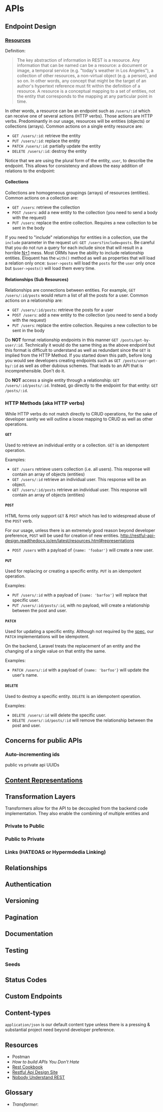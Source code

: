 # APIs


## Endpoint Design

### [Resources](http://restful-api-design.readthedocs.io/en/latest/resources.html)

Definition:

>The key abstraction of information in REST is a resource. Any information that can be named can be a resource: a document or image, a temporal service (e.g. "today's weather in Los Angeles"), a collection of other resources, a non-virtual object (e.g. a person), and so on. In other words, any concept that might be the target of an author's hypertext reference must fit within the definition of a resource. A resource is a conceptual mapping to a set of entities, not the entity that corresponds to the mapping at any particular point in time.

In other words, a resource can be an endpoint such as `/users/:id` which can receive one of several actions (HTTP verbs).  Those actions are HTTP verbs.  Predominantly in our usage, resources will be entities (objects) or collections (arrays).  Common actions on a single entity resource are:

* `GET /users/:id`: retrieve the entity
* `PUT /users/:id`: replace the entity
* `PATCH /users/:id`: partially update the entity
* `DELETE /users/:id`: destroy the entity

Notice that we are using the plural form of the entity, `user`, to describe the endpoint.  This allows for consistency and allows
the easy addition of relations to the endpoint:


#### Collections

Collections are homogeneous groupings (arrays) of resources (entities).  Common actions on a collection are:

* `GET /users`: retrieve the collection
* `POST /users`: add a new entity to the collection (you need to send a body with the request)
* `PUT /users`: replace the entire collection.  Requires a new collection to be sent in the body

If you need to "include" relationships for entities in a collection, use the `include` parameter in the request uri:
`GET /users?include=posts`.  Be careful that you do not run a query for each include since that will result in a horrible [N+1](https://secure.phabricator.com/book/phabcontrib/article/n_plus_one/) mess.  Most ORMs have the ability to include relationship entities. Eloquent has the `with()` method as well as properties that will load a relation only once: `$user->posts` will load the `posts` for the `user` only once but `$user->posts()` will load them every time. 


#### Relationships (Sub Resources)

Relationships are connections between entities.  For example, `GET /users/:id/posts` would return a list of all the posts for a user.  Common actions on a relationship are:

* `GET /users/:id/posts`: retrieve the posts for a user
* `POST /users`: add a new entity to the collection (you need to send a body with the request)
* `PUT /users`: replace the entire collection.  Requires a new collection to be sent in the body


Do **NOT** format relationship endpoints in this manner `GET /posts/get-by-user/:id`.  Technically it would do the same thing as the above endpoint but this format is difficult to understand as well as redundant since the `GET` is implied from the HTTP Method.  If you started down this path, before long you would see developers creating endpoints such as `GET /posts/user-get-by/:id` as well as other dubious schemes.  That leads to an API that is incomprehensible.  Don't do it.

Do **NOT** access a single entity through a relationship: `GET /users/:id/posts/:id`.  Instead, go directly to the endpoint
for that entity: `GET /posts/:id`.



### HTTP Methods (aka HTTP verbs)

While HTTP verbs do not match directly to CRUD operations, for the sake of developer sanity we will outline a loose mapping to CRUD as well as other operations.

#### `GET`

Used to retrieve an individual entity or a collection.  `GET` is an idempotent operation.   

Examples:

* `GET /users`  retrieve users collection (i.e. all users).  This response will contain an array of objects (entities)
* `GET /users/:id` retrieve an individual user.  This response will be an object.
* `GET /users/:id/posts` retrieve an individual user.  This response will contain an array of objects (entities)


#### `POST`

HTML forms only support `GET` & `POST` which has led to widespread abuse of the `POST` verb.

For our usage, unless there is an extremely good reason beyond developer preference, `POST` will be used for creation of new entities.
http://restful-api-design.readthedocs.io/en/latest/resources.html#representations
* `POST /users` with a payload of `{name: 'foobar'}` will create a new user.

#### `PUT`

Used for replacing or creating a specific entity.  `PUT` is an idempotent operation.

Examples:

* `PUT /users/:id` with a payload of `{name: 'barfoo'}` will replace that specific user.
* `PUT /users/:id/posts/:id`, with no payload, will create a relationship between the post and user.  

#### `PATCH`


Used for updating a specific entity.  Although not required by the [spec](https://tools.ietf.org/html/rfc5789), our `PATCH`
implementations will be idempotent.  

On the backend, Laravel treats the replacement of an entity and the changing of a single value on that entity the same.

Examples:

* `PATCH /users/:id` with a payload of `{name: 'barfoo'}` will update the user's name.


#### `DELETE`

Used to destroy a specific entity.  `DELETE` is an idempotent operation.

Examples:

* `DELETE /users/:id` will delete the specific user.
* `DELETE /users/:id/posts/:id` will remove the relationship between the post and user.


## Concerns for public APIs

### Auto-incrementing ids

public vs private api
UUIDs

## [Content Representations](http://restful-api-design.readthedocs.io/en/latest/resources.html#representations)


## Transformation Layers

Transformers allow for the API to be decoupled from the backend code implementation.  They also enable the combining of multiple entities and

### Private to Public

### Public to Private


### Links (HATEOAS or Hypermdedia Linking)

## Relationships

## Authentication

## Versioning

## Pagination

## Documentation

## Testing

### Seeds

## Status Codes

## Custom Endpoints

## Content-types

`application/json` is our default content type unless there is a pressing & substantial project need beyond developer preference.


## Resources

* Postman
* *How to build APIs You Don't Hate*
* [Rest Cookbook](http://restcookbook.com/)
* [Restful Api Design Site](http://restful-api-design.readthedocs.io/en/latest/intro.html)
* [Nobody Understand REST](http://blog.steveklabnik.com/posts/2011-07-03-nobody-understands-rest-or-http)



## Glossary


* *Transformer*:
